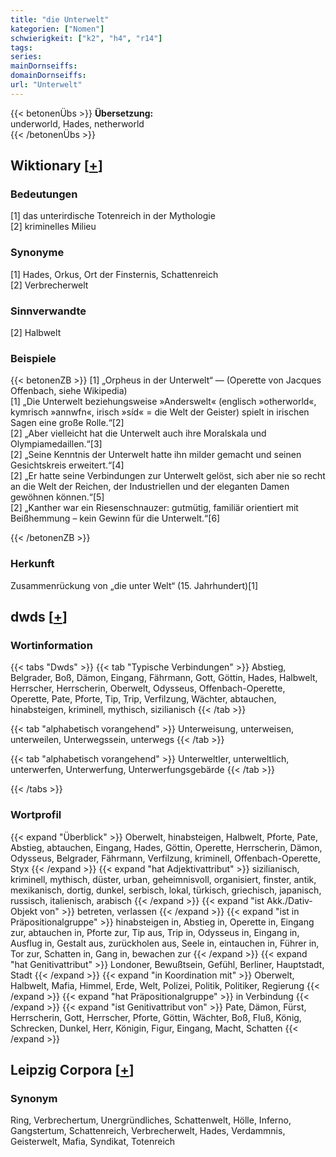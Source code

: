 ```yaml
---
title: "die Unterwelt"
kategorien: ["Nomen"]
schwierigkeit: ["k2", "h4", "r14"]
tags:
series:
mainDornseiffs:
domainDornseiffs:
url: "Unterwelt"
---
```


{{< betonenÜbs >}}
**Übersetzung:**  
underworld, Hades, netherworld  
{{< /betonenÜbs >}}

## Wiktionary [[+](https://de.wiktionary.org/wiki/Unterwelt)]

### Bedeutungen
[1] das unterirdische Totenreich in der Mythologie  
[2] kriminelles Milieu  

### Synonyme
[1] Hades, Orkus, Ort der Finsternis, Schattenreich  
[2] Verbrecherwelt  

### Sinnverwandte
[2] Halbwelt  

### Beispiele
{{< betonenZB >}}
[1] „Orpheus in der Unterwelt“ — (Operette von Jacques Offenbach, siehe Wikipedia)  
[1] „Die Unterwelt beziehungsweise »Anderswelt« (englisch »otherworld«, kymrisch »annwfn«, irisch »síd« = die Welt der Geister) spielt in irischen Sagen eine große Rolle.“[2]  
[2] „Aber vielleicht hat die Unterwelt auch ihre Moralskala und Olympiamedaillen.“[3]  
[2] „Seine Kenntnis der Unterwelt hatte ihn milder gemacht und seinen Gesichtskreis erweitert.“[4]  
[2] „Er hatte seine Verbindungen zur Unterwelt gelöst, sich aber nie so recht an die Welt der Reichen, der Industriellen und der eleganten Damen gewöhnen können.“[5]  
[2] „Kanther war ein Riesenschnauzer: gutmütig, familiär orientiert mit Beißhemmung – kein Gewinn für die Unterwelt.“[6]  

{{< /betonenZB >}}
### Herkunft
Zusammenrückung von „die unter Welt“ (15. Jahrhundert)[1]  



## dwds [[+](https://www.dwds.de/wb/Unterwelt)]

### Wortinformation
{{< tabs "Dwds" >}}
{{< tab "Typische Verbindungen" >}}
Abstieg, Belgrader, Boß, Dämon, Eingang, Fährmann, Gott, Göttin, Hades, Halbwelt, Herrscher, Herrscherin, Oberwelt, Odysseus, Offenbach-Operette, Operette, Pate, Pforte, Tip, Trip, Verfilzung, Wächter, abtauchen, hinabsteigen, kriminell, mythisch, sizilianisch
{{< /tab >}}

{{< tab "alphabetisch vorangehend" >}}
Unterweisung, unterweisen, unterweilen, Unterwegssein, unterwegs
{{< /tab >}}

{{< tab "alphabetisch vorangehend" >}}
Unterweltler, unterweltlich, unterwerfen, Unterwerfung, Unterwerfungsgebärde
{{< /tab >}}

{{< /tabs >}}

### Wortprofil
{{< expand "Überblick" >}} Oberwelt, hinabsteigen, Halbwelt, Pforte, Pate, Abstieg, abtauchen, Eingang, Hades, Göttin, Operette, Herrscherin, Dämon, Odysseus, Belgrader, Fährmann, Verfilzung, kriminell, Offenbach-Operette, Styx {{< /expand >}}
{{< expand "hat Adjektivattribut" >}} sizilianisch, kriminell, mythisch, düster, urban, geheimnisvoll, organisiert, finster, antik, mexikanisch, dortig, dunkel, serbisch, lokal, türkisch, griechisch, japanisch, russisch, italienisch, arabisch {{< /expand >}}
{{< expand "ist Akk./Dativ-Objekt von" >}} betreten, verlassen {{< /expand >}}
{{< expand "ist in Präpositionalgruppe" >}} hinabsteigen in, Abstieg in, Operette in, Eingang zur, abtauchen in, Pforte zur, Tip aus, Trip in, Odysseus in, Eingang in, Ausflug in, Gestalt aus, zurückholen aus, Seele in, eintauchen in, Führer in, Tor zur, Schatten in, Gang in, bewachen zur {{< /expand >}}
{{< expand "hat Genitivattribut" >}} Londoner, Bewußtsein, Gefühl, Berliner, Hauptstadt, Stadt {{< /expand >}}
{{< expand "in Koordination mit" >}} Oberwelt, Halbwelt, Mafia, Himmel, Erde, Welt, Polizei, Politik, Politiker, Regierung {{< /expand >}}
{{< expand "hat Präpositionalgruppe" >}} in Verbindung {{< /expand >}}
{{< expand "ist Genitivattribut von" >}} Pate, Dämon, Fürst, Herrscherin, Gott, Herrscher, Pforte, Göttin, Wächter, Boß, Fluß, König, Schrecken, Dunkel, Herr, Königin, Figur, Eingang, Macht, Schatten {{< /expand >}}

## Leipzig Corpora [[+](https://corpora.uni-leipzig.de/en/res?word=Unterwelt&corpusId=deu_newscrawl-public_2018)]


### Synonym
Ring, Verbrechertum, Unergründliches, Schattenwelt, Hölle, Inferno, Gangstertum, Schattenreich, Verbrecherwelt, Hades, Verdammnis, Geisterwelt, Mafia, Syndikat, Totenreich


